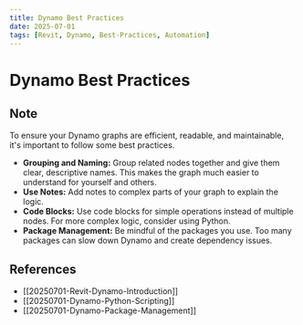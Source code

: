 ```yaml
---
title: Dynamo Best Practices
date: 2025-07-01
tags: [Revit, Dynamo, Best-Practices, Automation]
---
```


# Dynamo Best Practices

## Note

To ensure your Dynamo graphs are efficient, readable, and maintainable, it's important to follow some best practices.

- **Grouping and Naming:** Group related nodes together and give them clear, descriptive names. This makes the graph much easier to understand for yourself and others.
- **Use Notes:** Add notes to complex parts of your graph to explain the logic.
- **Code Blocks:** Use code blocks for simple operations instead of multiple nodes. For more complex logic, consider using Python.
- **Package Management:** Be mindful of the packages you use. Too many packages can slow down Dynamo and create dependency issues.

## References

- [[20250701-Revit-Dynamo-Introduction]]
- [[20250701-Dynamo-Python-Scripting]]
- [[20250701-Dynamo-Package-Management]]
